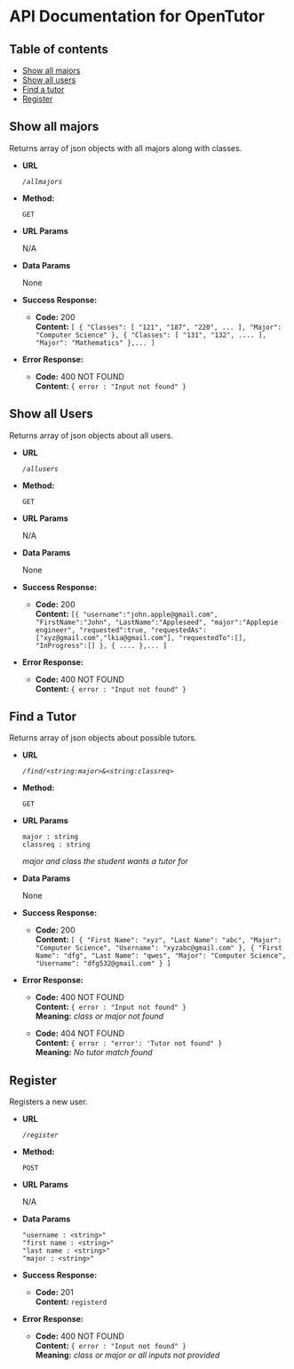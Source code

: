 # API Documentation for OpenTutor

## Table of contents
* [Show all majors](#show-all-majors)
* [Show all users](#show-all-users)
* [Find a tutor](#find-a-tutor)
* [Register](#register)

**Show all majors**
----
  Returns array of json objects with all majors along with classes.

* **URL**

  *`/allmajors`*

* **Method:**

  `GET`
  
*  **URL Params**

    N/A

* **Data Params**

  None

* **Success Response:**

  * **Code:** 200 <br />
    **Content:** ```[
                        {
                            "Classes": [
                                "121",
                                "187",
                                "220",
                                ...
                            ],
                            "Major": "Computer Science"
                        },
                        {
                            "Classes": [
                                "131",
                                "132",
                                ....
                            ],
                            "Major": "Mathematics"
                        },...
                  ]```
 
* **Error Response:**

  * **Code:** 400 NOT FOUND <br />
    **Content:** `{ error : "Input not found" }`


**Show all Users**
----
  Returns array of json objects about all users.

* **URL**

  *`/allusers`*

* **Method:**

  `GET`
  
*  **URL Params**

    N/A

* **Data Params**

  None

* **Success Response:**

  * **Code:** 200 <br />
    **Content:** ```[{
                      "username":"john.apple@gmail.com",  
                      "FirstName":"John",
                      "LastName":"Appleseed",
                      "major":"Applepie engineer",
                      "requested":true,
                      "requestedAs":["xyz@gmail.com","lkia@gmail.com"],
                      "requestedTo":[],
                      "InProgress":[]
                  },
                  {
                    ....
                  },...
                    ]```
 
* **Error Response:**

  * **Code:** 400 NOT FOUND <br />
    **Content:** `{ error : "Input not found" }`


**Find a Tutor**
----
  Returns array of json objects about possible tutors.

* **URL**

  *`/find/<string:major>&<string:classreq>`*

* **Method:**

  `GET`
  
*  **URL Params**

    `major : string` <br />
    `classreq : string`
    
    *major and class the student wants a tutor for*

* **Data Params**

  None

* **Success Response:**

  * **Code:** 200 <br />
    **Content:** ```[
                        {
                            "First Name": "xyz",
                            "Last Name": "abc",
                            "Major": "Computer Science",
                            "Username": "xyzabc@gmail.com"
                        },
                        {
                            "First Name": "dfg",
                            "Last Name": "qwes",
                            "Major": "Computer Science",
                            "Username": "dfg532@gmail.com"
                        }
                ]```
 
* **Error Response:**

  * **Code:** 400 NOT FOUND <br />
    **Content:** `{ error : "Input not found" }`<br />
    **Meaning:** *class or major not found*

  * **Code:** 404 NOT FOUND <br />
    **Content:** `{ error : "error': 'Tutor not found" }`<br />
    **Meaning:** *No tutor match found*


**Register**
----
  Registers a new user.

* **URL**

  *`/register`*

* **Method:**

  `POST`
  
*  **URL Params**

    N/A

* **Data Params**

    `"username : <string>"`<br />
    `"first name : <string>"`<br />
    `"last name : <string>"`<br />
    `"major : <string>"`<br />


* **Success Response:**

  * **Code:** 201 <br />
    **Content:** ```registerd```
 
* **Error Response:**

  * **Code:** 400 NOT FOUND <br />
    **Content:** `{ error : "Input not found" }`<br />
    **Meaning:** *class or major or all inputs not provided*





